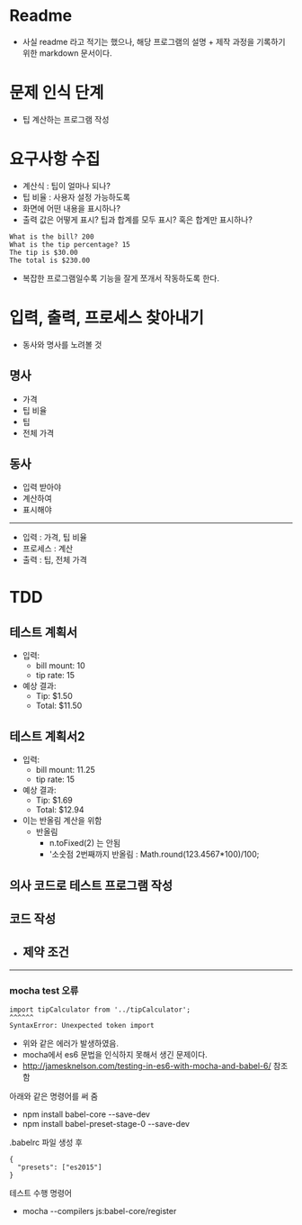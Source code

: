 # Readme
- 사실 readme 라고 적기는 했으나, 해당 프로그램의 설명 + 제작 과정을 기록하기 위한 markdown 문서이다.

# 문제 인식 단계
- 팁 계산하는 프로그램 작성

# 요구사항 수집
- 계산식 : 팁이 얼마나 되나?
- 팁 비율 : 사용자 설정 가능하도록
- 화면에 어떤 내용을 표시하나?
- 출력 값은 어떻게 표시? 팁과 합계를 모두 표시? 혹은 합계만 표시하나?

```
What is the bill? 200
What is the tip percentage? 15
The tip is $30.00
The total is $230.00
```

- 복잡한 프로그램일수록 기능을 잘게 쪼개서 작동하도록 한다.

# 입력, 출력, 프로세스 찾아내기
- 동사와 명사를 노려볼 것

## 명사
- 가격
- 팁 비율
- 팁
- 전체 가격

## 동사
- 입력 받아야
- 계산하여
- 표시해야

---

- 입력 : 가격, 팁 비율
- 프로세스 : 계산
- 출력 : 팁, 전체 가격

# TDD

## 테스트 계획서
- 입력:
    - bill mount: 10
    - tip rate: 15
- 예상 결과:
    - Tip: $1.50
    - Total: $11.50

## 테스트 계획서2
- 입력:
    - bill mount: 11.25
    - tip rate: 15
- 예상 결과:
    - Tip: $1.69
    - Total: $12.94
- 이는 반올림 계산을 위함
    - 반올림
        - n.toFixed(2) 는 안됨
        - '소숫점 2번째까지 반올림 : Math.round(123.4567*100)/100;


## 의사 코드로 테스트 프로그램 작성

## 코드 작성
- 제약 조건
    - 

---
### mocha test 오류
```
import tipCalculator from '../tipCalculator';
^^^^^^
SyntaxError: Unexpected token import

```

- 위와 같은 에러가 발생하였음.
- mocha에서 es6 문법을 인식하지 못해서 생긴 문제이다.
- http://jamesknelson.com/testing-in-es6-with-mocha-and-babel-6/ 참조함

아래와 같은 명령어를 써 줌
- npm install babel-core --save-dev
- npm install babel-preset-stage-0 --save-dev

.babelrc 파일 생성 후
```
{
  "presets": ["es2015"]
}
```

테스트 수행 명령어
- mocha --compilers js:babel-core/register
